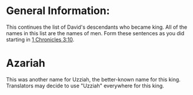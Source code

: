 # General Information:

This continues the list of David's descendants who became king. All of the names in this list are the names of men. Form these sentences as you did starting in [1 Chronicles 3:10](./10.md).

# Azariah

This was another name for Uzziah, the better-known name for this king. Translators may decide to use "Uzziah" everywhere for this king.

